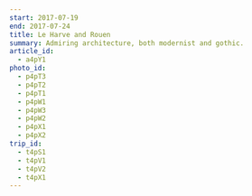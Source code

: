 ```yaml
---
start: 2017-07-19
end: 2017-07-24
title: Le Harve and Rouen
summary: Admiring architecture, both modernist and gothic.
article_id:
  - a4pY1
photo_id:
  - p4pT3
  - p4pT2
  - p4pT1
  - p4pW1
  - p4pW3
  - p4pW2
  - p4pX1
  - p4pX2
trip_id:
  - t4pS1
  - t4pV1
  - t4pV2
  - t4pX1
---
```

